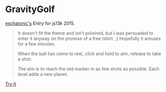 # GravityGolf

 [eschatonic's](https://github.com/eschatonic/GravityGolf) Entry for js13k 2015. 


>It doesn't fit the theme and isn't polished, but I was persuaded to enter it anyway on the promise of a free tshirt. ;) Hopefully it amuses for a few minutes.
>
>When the ball has come to rest, click and hold to aim, release to take a shot.
>
>The aim is to reach the red marker in as few shots as possible. Each level adds a new planet.


[Try It](https://lusign68.github.io/GravityGolf/index.html)
